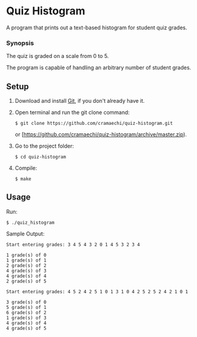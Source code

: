 # Quiz Histogram
A program that prints out a text-based histogram for student quiz grades.

### Synopsis
The quiz is graded on a scale from 0 to 5.

The program is capable of handling an arbitrary number of student grades.

## Setup
1. Download and install [Git](https://git-scm.com/downloads), if you don't already have it.

2. Open terminal and run the git clone command:

   ```
   $ git clone https://github.com/cramaechi/quiz-histogram.git
   ```
    or [https://github.com/cramaechi/quiz-histogram/archive/master.zip).

3. Go to the project folder:

   ```
   $ cd quiz-histogram
   ```

4. Compile:

   ```
   $ make
   ```
   
## Usage
Run:

```
$ ./quiz_histogram
```

Sample Output:
```
Start entering grades: 3 4 5 4 3 2 0 1 4 5 3 2 3 4                                                                    
                                                                                                                      
1 grade(s) of 0                                                                                                       
1 grade(s) of 1                                                                                                       
2 grade(s) of 2                                                                                                       
4 grade(s) of 3                                                                                                       
4 grade(s) of 4                                                                                                       
2 grade(s) of 5

Start entering grades: 4 5 2 4 2 5 1 0 1 3 1 0 4 2 5 2 5 2 4 2 1 0 1                                                  
                                                                                                                      
3 grade(s) of 0                                                                                                       
5 grade(s) of 1                                                                                                       
6 grade(s) of 2                                                                                                       
1 grade(s) of 3                                                                                                       
4 grade(s) of 4                                                                                                       
4 grade(s) of 5 
```

